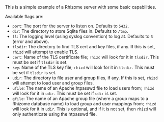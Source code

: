 This is a simple example of a Rhizome server with some basic capabilities. 

Available flags are:
- `port`: The port for the server to listen on. Defaults to `5432`.
- `dir`: The directory to store Sqlite files in. Defaults to `/tmp`.
- `ll`: The logging level (using syslog convention) to log at. Defaults to `3` (error and above).
- `tlsdir`: The directory to find TLS cert and key files, if any. If this is set, `rhizd` will attempt to enable TLS.
- `cert`: Name of the TLS certificate file; `rhizd` will look for it in `tlsdir`. This must be set if `tlsdir` is set.
- `key`: Name of the TLS key file; `rhizd` will look for it in `tlsdir`. This must be set if `tlsdir` is set.
- `udir`: The directory to file user and group files, if any. If this is set, `rhizd` will attempt to load user and group files.
- `ufile`: The name of an Apache htpasswd file to load users from; `rhizd` will look for it in `udir`. This must be set if `udir` is set.
- `gfile`: The name of an Apache group file (where a group maps to a Rhizome database name) to load group and user mappings from; `rhizd` will look for it in `udir`. This is optional, and if it is not set, then `rhizd` will only authenticate using the htpasswd file.
